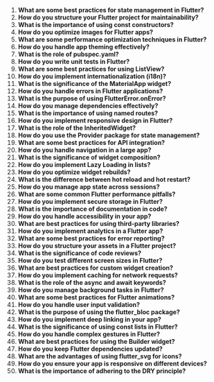 1. **What are some best practices for state management in Flutter?**
2. **How do you structure your Flutter project for maintainability?**
3. **What is the importance of using const constructors?**
4. **How do you optimize images for Flutter apps?**
5. **What are some performance optimization techniques in Flutter?**
6. **How do you handle app theming effectively?**
7. **What is the role of pubspec.yaml?**
8. **How do you write unit tests in Flutter?**
9. **What are some best practices for using ListView?**
10. **How do you implement internationalization (i18n)?**
11. **What is the significance of the MaterialApp widget?**
12. **How do you handle errors in Flutter applications?**
13. **What is the purpose of using FlutterError.onError?**
14. **How do you manage dependencies effectively?**
15. **What is the importance of using named routes?**
16. **How do you implement responsive design in Flutter?**
17. **What is the role of the InheritedWidget?**
18. **How do you use the Provider package for state management?**
19. **What are some best practices for API integration?**
20. **How do you handle navigation in a large app?**
21. **What is the significance of widget composition?**
22. **How do you implement Lazy Loading in lists?**
23. **How do you optimize widget rebuilds?**
24. **What is the difference between hot reload and hot restart?**
25. **How do you manage app state across sessions?**
26. **What are some common Flutter performance pitfalls?**
27. **How do you implement secure storage in Flutter?**
28. **What is the importance of documentation in code?**
29. **How do you handle accessibility in your app?**
30. **What are best practices for using third-party libraries?**
31. **How do you implement analytics in a Flutter app?**
32. **What are some best practices for error reporting?**
33. **How do you structure your assets in a Flutter project?**
34. **What is the significance of code reviews?**
35. **How do you test different screen sizes in Flutter?**
36. **What are best practices for custom widget creation?**
37. **How do you implement caching for network requests?**
38. **What is the role of the async and await keywords?**
39. **How do you manage background tasks in Flutter?**
40. **What are some best practices for Flutter animations?**
41. **How do you handle user input validation?**
42. **What is the purpose of using the flutter_bloc package?**
43. **How do you implement deep linking in your app?**
44. **What is the significance of using const lists in Flutter?**
45. **How do you handle complex gestures in Flutter?**
46. **What are best practices for using the Builder widget?**
47. **How do you keep Flutter dependencies updated?**
48. **What are the advantages of using flutter_svg for icons?**
49. **How do you ensure your app is responsive on different devices?**
50. **What is the importance of adhering to the DRY principle?**
